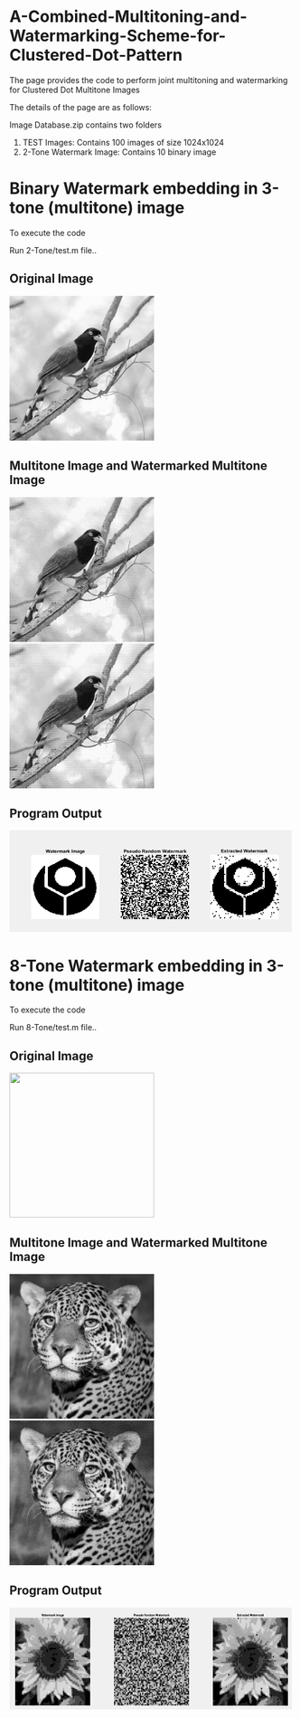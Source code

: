 # A-Combined-Multitoning-and-Watermarking-Scheme-for-Clustered-Dot-Pattern


The page provides the code to perform joint multitoning and watermarking for Clustered Dot Multitone Images

The details of the page are as follows:

Image Database.zip contains two folders

1) TEST Images: Contains 100 images of size 1024x1024
2) 2-Tone Watermark Image: Contains 10 binary image 
 

# Binary Watermark embedding in 3-tone (multitone) image
To execute the code 

Run 2-Tone/test.m file.. 

## Original Image

<img src="2-Tone/1 (94).JPEG" class="img-responsive" alt="" width="256" height="256"> </div>

## Multitone Image and Watermarked Multitone Image
<img src="2-Tone/Watermarked Image.png" class="img-responsive" alt="" width="256" height="256"> </div> <img src="2-Tone/Multitone Image.png" class="img-responsive" alt="" width="256" height="256"> </div> 

## Program Output 
<img src="2-Tone/WM.jpg" class="img-responsive" alt="" width="500" height="180"> </div>


# 8-Tone Watermark embedding in 3-tone (multitone) image
To execute the code 

Run 8-Tone/test.m file.. 

## Original Image
<img src="2-Tone/1 (96).JPEG" class="img-responsive" alt="" width="256" height="256"> </div>


## Multitone Image and Watermarked Multitone Image
<img src="8-Tone/3T.png" class="img-responsive" alt="" width="256" height="256"> </div> <img src="8-Tone/3WM8T.png" class="img-responsive" alt="" width="256" height="256"> </div>


## Program Output
<img src="8-Tone/WM.jpg" class="img-responsive" alt="" width="500" height="180"> </div>






 
 
 
 

